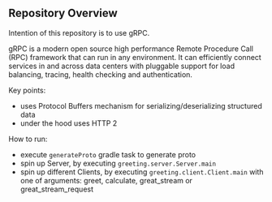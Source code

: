 ## Repository Overview
Intention of this repository is to use gRPC.

gRPC is a modern open source high performance Remote Procedure Call (RPC) framework that can run in any environment. It can efficiently connect services in and across data centers with pluggable support for load balancing, tracing, health checking and authentication. 

Key points:
- uses Protocol Buffers mechanism for serializing/deserializing structured data
- under the hood uses HTTP 2

How to run:
- execute `generateProto` gradle task to generate proto
- spin up Server, by executing `greeting.server.Server.main`
- spin up different Clients, by executing `greeting.client.Client.main` with one of arguments: greet, calculate, great_stream or great_stream_request
